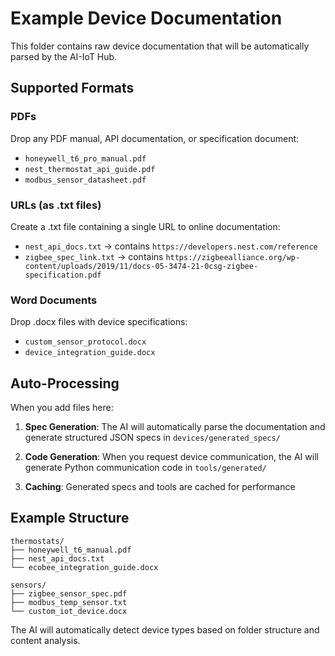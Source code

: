 # Example Device Documentation

This folder contains raw device documentation that will be automatically parsed by the AI-IoT Hub.

## Supported Formats

### PDFs
Drop any PDF manual, API documentation, or specification document:
- `honeywell_t6_pro_manual.pdf`
- `nest_thermostat_api_guide.pdf`
- `modbus_sensor_datasheet.pdf`

### URLs (as .txt files)
Create a .txt file containing a single URL to online documentation:
- `nest_api_docs.txt` → contains `https://developers.nest.com/reference`
- `zigbee_spec_link.txt` → contains `https://zigbeealliance.org/wp-content/uploads/2019/11/docs-05-3474-21-0csg-zigbee-specification.pdf`

### Word Documents
Drop .docx files with device specifications:
- `custom_sensor_protocol.docx`
- `device_integration_guide.docx`

## Auto-Processing

When you add files here:

1. **Spec Generation**: The AI will automatically parse the documentation and generate structured JSON specs in `devices/generated_specs/`

2. **Code Generation**: When you request device communication, the AI will generate Python communication code in `tools/generated/`

3. **Caching**: Generated specs and tools are cached for performance

## Example Structure

```
thermostats/
├── honeywell_t6_manual.pdf
├── nest_api_docs.txt
└── ecobee_integration_guide.docx

sensors/
├── zigbee_sensor_spec.pdf
├── modbus_temp_sensor.txt
└── custom_iot_device.docx
```

The AI will automatically detect device types based on folder structure and content analysis.